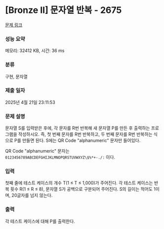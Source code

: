 # [Bronze II] 문자열 반복 - 2675 

[문제 링크](https://www.acmicpc.net/problem/2675) 

### 성능 요약

메모리: 32412 KB, 시간: 36 ms

### 분류

구현, 문자열

### 제출 일자

2025년 4월 21일 23:11:53

### 문제 설명

<p>문자열 S를 입력받은 후에, 각 문자를 R번 반복해 새 문자열 P를 만든 후 출력하는 프로그램을 작성하시오. 즉, 첫 번째 문자를 R번 반복하고, 두 번째 문자를 R번 반복하는 식으로 P를 만들면 된다. S에는 QR Code "alphanumeric" 문자만 들어있다.</p>

<p>QR Code "alphanumeric" 문자는 <code>0123456789ABCDEFGHIJKLMNOPQRSTUVWXYZ\$%*+-./:</code> 이다.</p>

### 입력 

 <p>첫째 줄에 테스트 케이스의 개수 T(1 ≤ T ≤ 1,000)가 주어진다. 각 테스트 케이스는 반복 횟수 R(1 ≤ R ≤ 8), 문자열 S가 공백으로 구분되어 주어진다. S의 길이는 적어도 1이며, 20글자를 넘지 않는다. </p>

### 출력 

 <p>각 테스트 케이스에 대해 P를 출력한다.</p>

